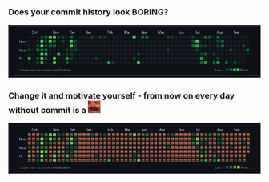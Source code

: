 ### Does your commit history look BORING?

![boring commit history](assets/boring-commit-history.png)

### Change it and motivate yourself - from now on every day without commit is a <img src="./assets/kek.png" width="25px">

![kek commit history](assets/kek-commit-history.png)
